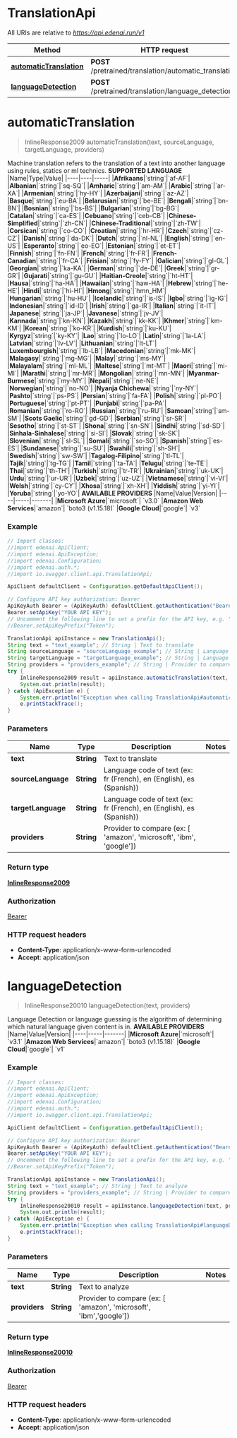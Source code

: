 # TranslationApi

All URIs are relative to *https://api.edenai.run/v1*

Method | HTTP request | Description
------------- | ------------- | -------------
[**automaticTranslation**](TranslationApi.md#automaticTranslation) | **POST** /pretrained/translation/automatic_translation | 
[**languageDetection**](TranslationApi.md#languageDetection) | **POST** /pretrained/translation/language_detection | 


<a name="automaticTranslation"></a>
# **automaticTranslation**
> InlineResponse2009 automaticTranslation(text, sourceLanguage, targetLanguage, providers)



Machine translation refers to the translation of a text into another language using rules, statics or ml technics.  **SUPPORTED LANGUAGE**  |Name|Type|Value| |----|----|-----| |**Afrikaans**|&#x60;string&#x60;|&#x60;af-AF&#x60;| |**Albanian**|&#x60;string&#x60;|&#x60;sq-SQ&#x60;| |**Amharic**|&#x60;string&#x60;|&#x60;am-AM&#x60;| |**Arabic**|&#x60;string&#x60;|&#x60;ar-XA&#x60;| |**Armenian**|&#x60;string&#x60;|&#x60;hy-HY&#x60;| |**Azerbaijani**|&#x60;string&#x60;|&#x60;az-AZ&#x60;| |**Basque**|&#x60;string&#x60;|&#x60;eu-BA&#x60;| |**Belarusian**|&#x60;string&#x60;|&#x60;be-BE&#x60;| |**Bengali**|&#x60;string&#x60;|&#x60;bn-BN&#x60;| |**Bosnian**|&#x60;string&#x60;|&#x60;bs-BS&#x60;| |**Bulgarian**|&#x60;string&#x60;|&#x60;bg-BG&#x60;| |**Catalan**|&#x60;string&#x60;|&#x60;ca-ES&#x60;| |**Cebuano**|&#x60;string&#x60;|&#x60;ceb-CB&#x60;| |**Chinese-Simplified**|&#x60;string&#x60;|&#x60;zh-CN&#x60;| |**Chinese-Traditional**|&#x60;string&#x60;|&#x60;zh-TW&#x60;| |**Corsican**|&#x60;string&#x60;|&#x60;co-CO&#x60;| |**Croatian**|&#x60;string&#x60;|&#x60;hr-HR&#x60;| |**Czech**|&#x60;string&#x60;|&#x60;cz-CZ&#x60;| |**Danish**|&#x60;string&#x60;|&#x60;da-DK&#x60;| |**Dutch**|&#x60;string&#x60;|&#x60;nl-NL&#x60;| |**English**|&#x60;string&#x60;|&#x60;en-US&#x60;| |**Esperanto**|&#x60;string&#x60;|&#x60;eo-EO&#x60;| |**Estonian**|&#x60;string&#x60;|&#x60;et-ET&#x60;| |**Finnish**|&#x60;string&#x60;|&#x60;fn-FN&#x60;| |**French**|&#x60;string&#x60;|&#x60;fr-FR&#x60;| |**French-Canadian**|&#x60;string&#x60;|&#x60;fr-CA&#x60;| |**Frisian**|&#x60;string&#x60;|&#x60;fy-FY&#x60;| |**Galician**|&#x60;string&#x60;|&#x60;gl-GL&#x60;| |**Georgian**|&#x60;string&#x60;|&#x60;ka-KA&#x60;| |**German**|&#x60;string&#x60;|&#x60;de-DE&#x60;| |**Greek**|&#x60;string&#x60;|&#x60;gr-GR&#x60;| |**Gujarati**|&#x60;string&#x60;|&#x60;gu-GU&#x60;| |**Haitian-Creole**|&#x60;string&#x60;|&#x60;ht-HT&#x60;| |**Hausa**|&#x60;string&#x60;|&#x60;ha-HA&#x60;| |**Hawaiian**|&#x60;string&#x60;|&#x60;haw-HA&#x60;| |**Hebrew**|&#x60;string&#x60;|&#x60;he-HE&#x60;| |**Hindi**|&#x60;string&#x60;|&#x60;hi-HI&#x60;| |**Hmong**|&#x60;string&#x60;|&#x60;hmn_HM&#x60;| |**Hungarian**|&#x60;string&#x60;|&#x60;hu-HU&#x60;| |**Icelandic**|&#x60;string&#x60;|&#x60;is-IS&#x60;| |**Igbo**|&#x60;string&#x60;|&#x60;ig-IG&#x60;| |**Indonesian**|&#x60;string&#x60;|&#x60;id-ID&#x60;| |**Irish**|&#x60;string&#x60;|&#x60;ga-IR&#x60;| |**Italian**|&#x60;string&#x60;|&#x60;it-IT&#x60;| |**Japanese**|&#x60;string&#x60;|&#x60;ja-JP&#x60;| |**Javanese**|&#x60;string&#x60;|&#x60;jv-JV&#x60;| |**Kannada**|&#x60;string&#x60;|&#x60;kn-KN&#x60;| |**Kazakh**|&#x60;string&#x60;|&#x60;kk-KK&#x60;| |**Khmer**|&#x60;string&#x60;|&#x60;km-KM&#x60;| |**Korean**|&#x60;string&#x60;|&#x60;ko-KR&#x60;| |**Kurdish**|&#x60;string&#x60;|&#x60;ku-KU&#x60;| |**Kyrgyz**|&#x60;string&#x60;|&#x60;ky-KY&#x60;| |**Lao**|&#x60;string&#x60;|&#x60;lo-LO&#x60;| |**Latin**|&#x60;string&#x60;|&#x60;la-LA&#x60;| |**Latvian**|&#x60;string&#x60;|&#x60;lv-LV&#x60;| |**Lithuanian**|&#x60;string&#x60;|&#x60;lt-LT&#x60;| |**Luxembourgish**|&#x60;string&#x60;|&#x60;lb-LB&#x60;| |**Macedonian**|&#x60;string&#x60;|&#x60;mk-MK&#x60;| |**Malagasy**|&#x60;string&#x60;|&#x60;mg-MG&#x60;| |**Malay**|&#x60;string&#x60;|&#x60;ms-MY&#x60;| |**Malayalam**|&#x60;string&#x60;|&#x60;ml-ML&#x60;| |**Maltese**|&#x60;string&#x60;|&#x60;mt-MT&#x60;| |**Maori**|&#x60;string&#x60;|&#x60;mi-MI&#x60;| |**Marathi**|&#x60;string&#x60;|&#x60;mr-MR&#x60;| |**Mongolian**|&#x60;string&#x60;|&#x60;mn-MN&#x60;| |**Myanmar-Burmese**|&#x60;string&#x60;|&#x60;my-MY&#x60;| |**Nepali**|&#x60;string&#x60;|&#x60;ne-NE&#x60;| |**Norwegian**|&#x60;string&#x60;|&#x60;no-NO&#x60;| |**Nyanja Chichewa**|&#x60;string&#x60;|&#x60;ny-NY&#x60;| |**Pashto**|&#x60;string&#x60;|&#x60;ps-PS&#x60;| |**Persian**|&#x60;string&#x60;|&#x60;fa-FA&#x60;| |**Polish**|&#x60;string&#x60;|&#x60;pl-PO&#x60;| |**Portuguese**|&#x60;string&#x60;|&#x60;pt-PT&#x60;| |**Punjabi**|&#x60;string&#x60;|&#x60;pa-PA&#x60;| |**Romanian**|&#x60;string&#x60;|&#x60;ro-RO&#x60;| |**Russian**|&#x60;string&#x60;|&#x60;ru-RU&#x60;| |**Samoan**|&#x60;string&#x60;|&#x60;sm-SM&#x60;| |**Scots Gaelic**|&#x60;string&#x60;|&#x60;gd-GD&#x60;| |**Serbian**|&#x60;string&#x60;|&#x60;sr-SR&#x60;| |**Sesotho**|&#x60;string&#x60;|&#x60;st-ST&#x60;| |**Shona**|&#x60;string&#x60;|&#x60;sn-SN&#x60;| |**Sindhi**|&#x60;string&#x60;|&#x60;sd-SD&#x60;| |**Sinhala-Sinhalese**|&#x60;string&#x60;|&#x60;si-SI&#x60;| |**Slovak**|&#x60;string&#x60;|&#x60;sk-SK&#x60;| |**Slovenian**|&#x60;string&#x60;|&#x60;sl-SL&#x60;| |**Somali**|&#x60;string&#x60;|&#x60;so-SO&#x60;| |**Spanish**|&#x60;string&#x60;|&#x60;es-ES&#x60;| |**Sundanese**|&#x60;string&#x60;|&#x60;su-SU&#x60;| |**Swahili**|&#x60;string&#x60;|&#x60;sh-SH&#x60;| |**Swedish**|&#x60;string&#x60;|&#x60;sw-SW&#x60;| |**Tagalog-Filipino**|&#x60;string&#x60;|&#x60;tl-TL&#x60;| |**Tajik**|&#x60;string&#x60;|&#x60;tg-TG&#x60;| |**Tamil**|&#x60;string&#x60;|&#x60;ta-TA&#x60;| |**Telugu**|&#x60;string&#x60;|&#x60;te-TE&#x60;| |**Thai**|&#x60;string&#x60;|&#x60;th-TH&#x60;| |**Turkish**|&#x60;string&#x60;|&#x60;tr-TR&#x60;| |**Ukrainian**|&#x60;string&#x60;|&#x60;uk-UK&#x60;| |**Urdu**|&#x60;string&#x60;|&#x60;ur-UR&#x60;| |**Uzbek**|&#x60;string&#x60;|&#x60;uz-UZ&#x60;| |**Vietnamese**|&#x60;string&#x60;|&#x60;vi-VI&#x60;| |**Welsh**|&#x60;string&#x60;|&#x60;cy-CY&#x60;| |**Xhosa**|&#x60;string&#x60;|&#x60;xh-XH&#x60;| |**Yiddish**|&#x60;string&#x60;|&#x60;yi-YI&#x60;| |**Yoruba**|&#x60;string&#x60;|&#x60;yo-YO&#x60;|  **AVAILABLE PROVIDERS**   |Name|Value|Version| |----|-----|-------| |**Microsoft Azure**|&#x60;microsoft&#x60;| &#x60;v3.0&#x60;  |**Amazon Web Services**|&#x60;amazon&#x60;| &#x60;boto3 (v1.15.18)&#x60;  |**Google Cloud**|&#x60;google&#x60;| &#x60;v3&#x60; 

### Example
```java
// Import classes:
//import edenai.ApiClient;
//import edenai.ApiException;
//import edenai.Configuration;
//import edenai.auth.*;
//import io.swagger.client.api.TranslationApi;

ApiClient defaultClient = Configuration.getDefaultApiClient();

// Configure API key authorization: Bearer
ApiKeyAuth Bearer = (ApiKeyAuth) defaultClient.getAuthentication("Bearer");
Bearer.setApiKey("YOUR API KEY");
// Uncomment the following line to set a prefix for the API key, e.g. "Token" (defaults to null)
//Bearer.setApiKeyPrefix("Token");

TranslationApi apiInstance = new TranslationApi();
String text = "text_example"; // String | Text to translate
String sourceLanguage = "sourceLanguage_example"; // String | Language code of text (ex: fr (French), en (English), es (Spanish))
String targetLanguage = "targetLanguage_example"; // String | Language code of text (ex: fr (French), en (English), es (Spanish))
String providers = "providers_example"; // String | Provider to compare (ex: [ 'amazon', 'microsoft', 'ibm', 'google'])
try {
    InlineResponse2009 result = apiInstance.automaticTranslation(text, sourceLanguage, targetLanguage, providers);
    System.out.println(result);
} catch (ApiException e) {
    System.err.println("Exception when calling TranslationApi#automaticTranslation");
    e.printStackTrace();
}
```

### Parameters

Name | Type | Description  | Notes
------------- | ------------- | ------------- | -------------
 **text** | **String**| Text to translate |
 **sourceLanguage** | **String**| Language code of text (ex: fr (French), en (English), es (Spanish)) |
 **targetLanguage** | **String**| Language code of text (ex: fr (French), en (English), es (Spanish)) |
 **providers** | **String**| Provider to compare (ex: [ &#39;amazon&#39;, &#39;microsoft&#39;, &#39;ibm&#39;, &#39;google&#39;]) |

### Return type

[**InlineResponse2009**](InlineResponse/InlineResponse2009.md)

### Authorization

[Bearer](../README.md#Bearer)

### HTTP request headers

 - **Content-Type**: application/x-www-form-urlencoded
 - **Accept**: application/json

<a name="languageDetection"></a>
# **languageDetection**
> InlineResponse20010 languageDetection(text, providers)



Language Detection or language guessing is the algorithm of determining which natural language given content is in.  **AVAILABLE PROVIDERS**   |Name|Value|Version| |----|-----|-------| |**Microsoft Azure**|&#x60;microsoft&#x60;| &#x60;v3.1&#x60;  |**Amazon Web Services**|&#x60;amazon&#x60;| &#x60;boto3 (v1.15.18)&#x60;  |**Google Cloud**|&#x60;google&#x60;| &#x60;v1&#x60; 

### Example
```java
// Import classes:
//import edenai.ApiClient;
//import edenai.ApiException;
//import edenai.Configuration;
//import edenai.auth.*;
//import io.swagger.client.api.TranslationApi;

ApiClient defaultClient = Configuration.getDefaultApiClient();

// Configure API key authorization: Bearer
ApiKeyAuth Bearer = (ApiKeyAuth) defaultClient.getAuthentication("Bearer");
Bearer.setApiKey("YOUR API KEY");
// Uncomment the following line to set a prefix for the API key, e.g. "Token" (defaults to null)
//Bearer.setApiKeyPrefix("Token");

TranslationApi apiInstance = new TranslationApi();
String text = "text_example"; // String | Text to analyze
String providers = "providers_example"; // String | Provider to compare (ex: [ 'amazon', 'microsoft', 'ibm','google'])
try {
    InlineResponse20010 result = apiInstance.languageDetection(text, providers);
    System.out.println(result);
} catch (ApiException e) {
    System.err.println("Exception when calling TranslationApi#languageDetection");
    e.printStackTrace();
}
```

### Parameters

Name | Type | Description  | Notes
------------- | ------------- | ------------- | -------------
 **text** | **String**| Text to analyze |
 **providers** | **String**| Provider to compare (ex: [ &#39;amazon&#39;, &#39;microsoft&#39;, &#39;ibm&#39;,&#39;google&#39;]) |

### Return type

[**InlineResponse20010**](InlineResponse/InlineResponse20010.md)

### Authorization

[Bearer](../README.md#Bearer)

### HTTP request headers

 - **Content-Type**: application/x-www-form-urlencoded
 - **Accept**: application/json

